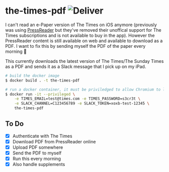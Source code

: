 # the-times-pdf ![Deliver](https://github.com/lukebrowne/the-times-pdf/workflows/Deliver/badge.svg?branch=main&event=schedule)

I can't read an e-Paper version of The Times on iOS anymore (previously was
using [PressReader](https://pressreader.com) but they've removed their
unoffical support for The Times subscriptions and is not available to buy in
the app). However the PressReader content is still available on web and
available to download as a PDF. I want to fix this by sending myself the PDF of
the paper every morning 📰

This currently downloads the latest version of The Times/The Sunday Times as a
PDF and sends it as a Slack message that I pick up on my iPad.

```bash
# build the docker image
$ docker build . -t the-times-pdf

# run a docker container, it must be priviledged to allow Chromium to launch
$ docker run -it --privileged \
    -e TIMES_EMAIL=test@times.com -e TIMES_PASSWORD=s3cr3t \
    -e SLACK_CHANNEL=C123456789 -e SLACK_TOKEN=xoxb-test-12345 \
    the-times-pdf
```

## To Do 

- [X] Authenticate with The Times
- [X] Download PDF from PressReader online
- [X] Upload PDF somewhere
- [X] Send the PDF to myself
- [X] Run this every morning
- [X] Also handle supplements
